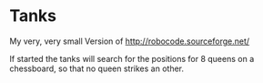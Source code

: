 # Tanks
My very, very small Version of http://robocode.sourceforge.net/
  
  
If started the tanks will search for the positions for 8 queens on a chessboard, so that no queen strikes an other.
